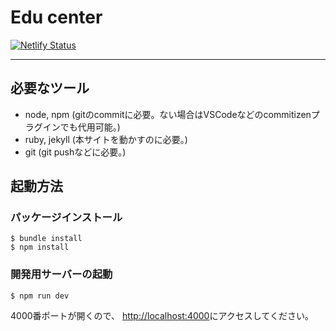 # Edu center

[![Netlify Status](https://api.netlify.com/api/v1/badges/5d67d08f-2b13-476e-88bf-d2655b5f0394/deploy-status)](https://app.netlify.com/sites/edu-center/deploys)

---

## 必要なツール

- node, npm (gitのcommitに必要。ない場合はVSCodeなどのcommitizenプラグインでも代用可能。)
- ruby, jekyll (本サイトを動かすのに必要。)
- git (git pushなどに必要。)

## 起動方法

### パッケージインストール

```
$ bundle install
$ npm install
```

### 開発用サーバーの起動

```
$ npm run dev
```

4000番ポートが開くので、 [http://localhost:4000](http://localhost:4000)にアクセスしてください。